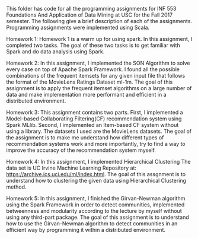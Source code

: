 This folder has code for all the programming assignments for INF 553 Foundations And Application of Data Mining at USC for the Fall 2017 semester. The following give a brief description of each of the assignments. Programming assignments were implemented using Scala.

Homework 1:
Homework 1 is a warm up for using spark. In this assignment, I completed two tasks. The goal of these two tasks is to get familiar with Spark and do data analysis using Spark. 

Homework 2:
In this assignment, I implemented the SON Algorithm to solve every case on top of Apache Spark Framework. I found all the possible combinations of the frequent itemsets for any given input file that follows the format of the MovieLens Ratings Dataset ml-1m. The goal of this assignment is to apply the frequent itemset algorithms on a large number of data and make implementation more performant and efficient in a distributed environment.

Homework 3:
This assignment contains two parts. First, I implemented a Model-based Collaborating Filtering(CF) recommendation system using Spark MLlib. Second, I implemented an Item-based CF system without using a library. The datasets I used are the MovieLens datasets. The goal of the assignment is to make me understand how different types of recommendation systems work and more importantly, try to find a way to improve the accuracy of the recommendation system myself.

Homework 4:
In this assignment, I implemented Hierarchical Clustering The data set is UC Irvine Machine Learning Repository at: https://archive.ics.uci.edu/ml/index.html. The goal of this assgnment is to understand how to clustering the given data using Hierarchical Clustering method.

Homework 5:
In this assignment, I finished the Girvan-Newman algorithm using the Spark Framework in order to detect communities, implemented betweenness and modularity according to the lecture by myself without using any third-part package. The goal of this assignment is to understand how to use the Girvan-Newman algorithm to detect communities in an efficient way by programming it within a distributed environment.
